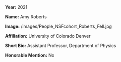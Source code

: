 **Year:** 2021

**Name:** Amy Roberts

**Image:** /images/People_NSFcohort_Roberts_Fell.jpg

**Affiliation:** University of Colorado Denver

**Short Bio:** Assistant Professor, Department of Physics

**Honorable Mention:** No
